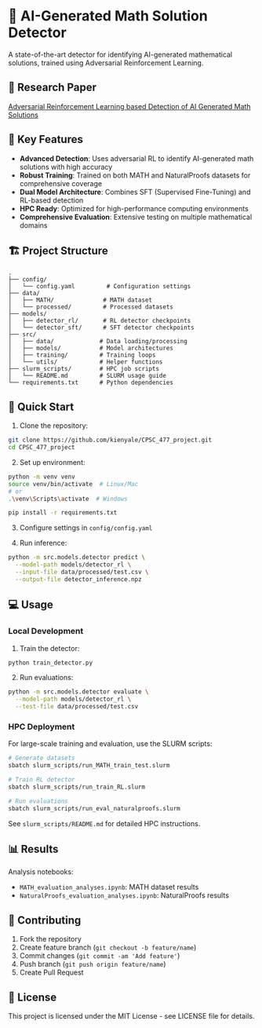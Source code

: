 # 🤖 AI-Generated Math Solution Detector

A state-of-the-art detector for identifying AI-generated mathematical solutions, trained using Adversarial Reinforcement Learning.

## 📄 Research Paper

[Adversarial Reinforcement Learning based Detection of AI Generated Math Solutions](Adversarial_Reinforcement_Learning_based_Detection_of_AI_Generated_Math_Solutions.pdf)

## 🎯 Key Features

- **Advanced Detection**: Uses adversarial RL to identify AI-generated math solutions with high accuracy
- **Robust Training**: Trained on both MATH and NaturalProofs datasets for comprehensive coverage
- **Dual Model Architecture**: Combines SFT (Supervised Fine-Tuning) and RL-based detection
- **HPC Ready**: Optimized for high-performance computing environments
- **Comprehensive Evaluation**: Extensive testing on multiple mathematical domains

## 🏗️ Project Structure

```
.
├── config/
│   └── config.yaml         # Configuration settings
├── data/
│   ├── MATH/              # MATH dataset
│   └── processed/         # Processed datasets
├── models/
│   ├── detector_rl/       # RL detector checkpoints
│   └── detector_sft/      # SFT detector checkpoints
├── src/
│   ├── data/             # Data loading/processing
│   ├── models/           # Model architectures
│   ├── training/         # Training loops
│   └── utils/            # Helper functions
├── slurm_scripts/        # HPC job scripts
│   └── README.md         # SLURM usage guide
└── requirements.txt      # Python dependencies
```

## 🚀 Quick Start

1. Clone the repository:
```bash
git clone https://github.com/kienyale/CPSC_477_project.git
cd CPSC_477_project
```

2. Set up environment:
```bash
python -m venv venv
source venv/bin/activate  # Linux/Mac
# or
.\venv\Scripts\activate  # Windows

pip install -r requirements.txt
```

3. Configure settings in `config/config.yaml`

4. Run inference:
```bash
python -m src.models.detector predict \
  --model-path models/detector_rl \
  --input-file data/processed/test.csv \
  --output-file detector_inference.npz
```

## 💻 Usage

### Local Development

1. Train the detector:
```bash
python train_detector.py
```

2. Run evaluations:
```bash
python -m src.models.detector evaluate \
  --model-path models/detector_rl \
  --test-file data/processed/test.csv
```

### HPC Deployment

For large-scale training and evaluation, use the SLURM scripts:

```bash
# Generate datasets
sbatch slurm_scripts/run_MATH_train_test.slurm

# Train RL detector
sbatch slurm_scripts/run_train_RL.slurm

# Run evaluations
sbatch slurm_scripts/run_eval_naturalproofs.slurm
```

See `slurm_scripts/README.md` for detailed HPC instructions.

## 📊 Results

Analysis notebooks:
- `MATH_evaluation_analyses.ipynb`: MATH dataset results
- `NaturalProofs_evaluation_analyses.ipynb`: NaturalProofs results

## 🤝 Contributing

1. Fork the repository
2. Create feature branch (`git checkout -b feature/name`)
3. Commit changes (`git commit -am 'Add feature'`)
4. Push branch (`git push origin feature/name`)
5. Create Pull Request

## 📝 License

This project is licensed under the MIT License - see LICENSE file for details.

